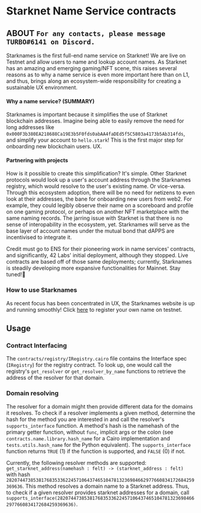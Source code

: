 # Starknet Name Service contracts

## ABOUT `For any contacts, please message TURBO#6141 on Discord.`
Starknames is the first full-end name service on Starknet! We are live on Testnet and allow users to name and lookup account names. As Starknet has an amazing and emerging gaming/NFT scene, this raises several reasons as to why a name service is even more important here than on L1, and thus, brings along an ecosystem-wide responsibility for creating a sustainable UX environment. 

#### Why a name service? (SUMMARY)
Starknames is important because it simplifies the use of Starknet blockchain addresses.
Imagine being able to easily remove the need for long addresses like `0x000F3b380EA218688Ca19E3b5F0fds0abAA4faDEd5f5C5803a4173b5Ab314fds`, and simplify your account to `hello.stark`! This is the first major step for onboarding new blockchain users. UX.
#### Partnering with projects
How is it possible to create this simplification? 
It's simple. Other Starknet protocols would look up a user's account address through the Starknames registry, which would resolve to the user's existing name. Or vice-versa. Through this ecosystem adoption, there will be no need for netizens to even look at their addresses, the bane for onboarding new users from web2. For example, they could legibly observe their name on a scoreboard and profile on one gaming protocol, or perhaps on another NFT marketplace with the same naming records. 
The jarring issue with Starknet is that there is no sense of interopability in the ecosystem, yet. Starknames will serve as the base layer of account names under the mutual bond that dAPPS are incentivised to integrate it.

Credit must go to ENS for their pioneering work in name services' contracts, and significantly, 42 Labs' initial deployment, although they stopped. Live contracts are based off of those same deployments; currently, Starknames is steadily developing more expansive functionalities for Mainnet. Stay tuned!🤫
### How to use Starknames
As recent focus has been concentrated in UX, the Starknames website is up and running smoothly! Click [here](https://www.google.com/) to register your own name on testnet.
## Usage
### Contract Interfacing
The `contracts/registry/IRegistry.cairo` file contains the Interface spec (`IRegistry`) for the registry contract. To look up, one would call the registry's `get_resolver` or `get_resolver_by_name` functions to retrieve the address of the resolver for that domain.
### Domain resolving
The resolver for a domain might then provide different data for the domains it resolves. To check if a resolver implements a given method, determine the hash for the method you are interested in and call the resolver's `supports_interface` function. A method's hash is the namehash of the primary getter function, without `func`, implicit args or the colon (see `contracts.name.library.hash_name` for a Cairo implementation and `tests.utils.hash_name` for the Python equivalent). The   `supports_interface` function returns `TRUE` (1) if the function is supported, and `FALSE` (0) if not.

Currently, the following resolver methods are supported:
`get_starknet_address(namehash : felt) -> (starknet_address : felt)` with hash `2820744738538176835336224571064374651047813236984662977660834172684259369636`. This method resolves a domain name to a Starknet address. Thus, to check if a given resolver provides starknet addresses for a domain, call `supports_interface(2820744738538176835336224571064374651047813236984662977660834172684259369636)`.

